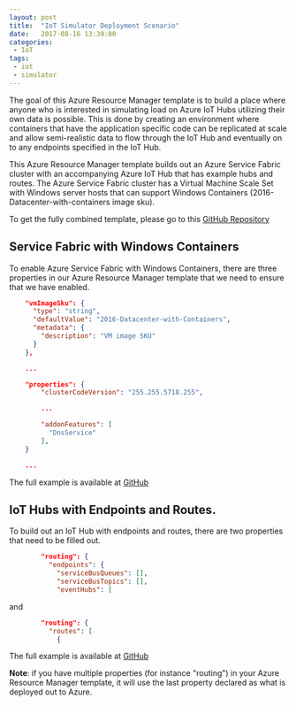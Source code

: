 ```yaml
---
layout: post
title:  "IoT Simulator Deployment Scenario"
date:   2017-08-16 13:39:00
categories:
 - IoT
tags:
 - iot
 - simulator
---
```

The goal of this Azure Resource Manager template is to build a place where anyone who is interested in simulating load on Azure IoT Hubs utilizing their own data is possible. This is done by creating an environment where containers that have the application specific code can be replicated at scale and allow semi-realistic data to flow through the IoT Hub and eventually on to any endpoints specified in the IoT Hub.

This Azure Resource Manager template builds out an Azure Service Fabric cluster with an accompanying Azure IoT Hub that has example hubs and routes. The Azure Service Fabric cluster has a Virtual Machine Scale Set with Windows server hosts that can support Windows Containers (2016-Datacenter-with-containers image sku). 

To get the fully combined template, please go to this [GitHub Repository](https://github.com/Azure/azure-quickstart-templates)

## Service Fabric with Windows Containers

To enable Azure Service Fabric with Windows Containers, there are three properties in our Azure Resource Manager template that we need to ensure that we have enabled.

``` json
    "vmImageSku": {
      "type": "string",
      "defaultValue": "2016-Datacenter-with-Containers",
      "metadata": {
        "description": "VM image SKU"
      }
    },

    ...

    "properties": {
        "clusterCodeVersion": "255.255.5718.255",

        ...

        "addonFeatures": [
          "DnsService"
        ],
    }

    ...
```

The full example is available at [GitHub](https://github.com/Azure/azure-quickstart-templates)

## IoT Hubs with Endpoints and Routes.

To build out an IoT Hub with endpoints and routes, there are two properties that need to be filled out.

``` json
        "routing": {
          "endpoints": {
            "serviceBusQueues": [],
            "serviceBusTopics": [],
            "eventHubs": [
```

and

``` json
        "routing": {
          "routes": [
            {
```

The full example is available at [GitHub](https://github.com/jwendl/azure-iot-with-endpoints)

**Note**: if you have multiple properties (for instance "routing") in your Azure Resource Manager template, it will use the last property declared as what is deployed out to Azure.
